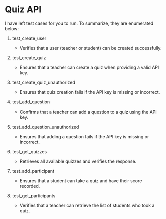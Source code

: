 # Quiz API

I have left test cases for you to run. To summarize, they are enumerated below:

1. test_create_user
   - Verifies that a user (teacher or student) can be created successfully.

2. test_create_quiz
   - Ensures that a teacher can create a quiz when providing a valid API key.

3. test_create_quiz_unauthorized
   - Ensures that quiz creation fails if the API key is missing or incorrect.

4. test_add_question
   - Confirms that a teacher can add a question to a quiz using the API key.

5. test_add_question_unauthorized
   - Ensures that adding a question fails if the API key is missing or incorrect.

6. test_get_quizzes
   - Retrieves all available quizzes and verifies the response.

7. test_add_participant
   - Ensures that a student can take a quiz and have their score recorded.

8. test_get_participants
   - Verifies that a teacher can retrieve the list of students who took a quiz.